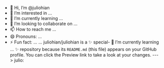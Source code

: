 - 👋 Hi, I’m @juliohian
- 👀 I’m interested in ...
- 🌱 I’m currently learning ...
- 💞️ I’m looking to collaborate on ...
- 📫 How to reach me ...
- 😄 Pronouns: ...
- ⚡ Fun fact: ...
...
juliohian/juliohian is a ✨ special- 🌱 I’m currently learning ... ✨ repository because its `README.md` (this file) appears on your GitHub profile.
You can click the Preview link to take a look at your changes.
--->
 julio:
